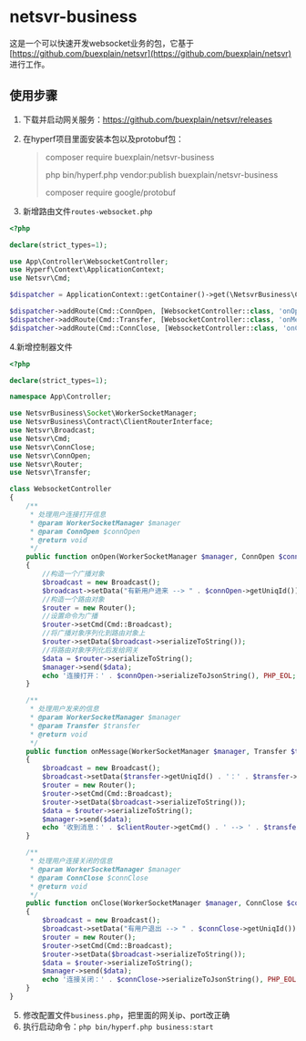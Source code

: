 # netsvr-business

这是一个可以快速开发websocket业务的包，它基于[https://github.com/buexplain/netsvr](https://github.com/buexplain/netsvr)
进行工作。

## 使用步骤

1. 下载并启动网关服务：https://github.com/buexplain/netsvr/releases
2. 在hyperf项目里面安装本包以及protobuf包：
   > composer require buexplain/netsvr-business
   > 
   > php bin/hyperf.php vendor:publish buexplain/netsvr-business  
   > 
   > composer require google/protobuf

3. 新增路由文件`routes-websocket.php`

```php
<?php

declare(strict_types=1);

use App\Controller\WebsocketController;
use Hyperf\Context\ApplicationContext;
use Netsvr\Cmd;

$dispatcher = ApplicationContext::getContainer()->get(\NetsvrBusiness\Contract\DispatcherInterface::class);

$dispatcher->addRoute(Cmd::ConnOpen, [WebsocketController::class, 'onOpen']);
$dispatcher->addRoute(Cmd::Transfer, [WebsocketController::class, 'onMessage']);
$dispatcher->addRoute(Cmd::ConnClose, [WebsocketController::class, 'onClose']);
```

4.新增控制器文件

```php
<?php

declare(strict_types=1);

namespace App\Controller;

use NetsvrBusiness\Socket\WorkerSocketManager;
use NetsvrBusiness\Contract\ClientRouterInterface;
use Netsvr\Broadcast;
use Netsvr\Cmd;
use Netsvr\ConnClose;
use Netsvr\ConnOpen;
use Netsvr\Router;
use Netsvr\Transfer;

class WebsocketController
{
    /**
     * 处理用户连接打开信息
     * @param WorkerSocketManager $manager
     * @param ConnOpen $connOpen
     * @return void
     */
    public function onOpen(WorkerSocketManager $manager, ConnOpen $connOpen): void
    {
        //构造一个广播对象
        $broadcast = new Broadcast();
        $broadcast->setData("有新用户进来 --> " . $connOpen->getUniqId());
        //构造一个路由对象
        $router = new Router();
        //设置命令为广播
        $router->setCmd(Cmd::Broadcast);
        //将广播对象序列化到路由对象上
        $router->setData($broadcast->serializeToString());
        //将路由对象序列化后发给网关
        $data = $router->serializeToString();
        $manager->send($data);
        echo '连接打开：' . $connOpen->serializeToJsonString(), PHP_EOL;
    }

    /**
     * 处理用户发来的信息
     * @param WorkerSocketManager $manager
     * @param Transfer $transfer
     * @return void
     */
    public function onMessage(WorkerSocketManager $manager, Transfer $transfer, ClientRouterInterface $clientRouter): void
    {
        $broadcast = new Broadcast();
        $broadcast->setData($transfer->getUniqId() . '：' . $transfer->getData());
        $router = new Router();
        $router->setCmd(Cmd::Broadcast);
        $router->setData($broadcast->serializeToString());
        $data = $router->serializeToString();
        $manager->send($data);
        echo '收到消息：' . $clientRouter->getCmd() . ' --> ' . $transfer->getData(), PHP_EOL;
    }

    /**
     * 处理用户连接关闭的信息
     * @param WorkerSocketManager $manager
     * @param ConnClose $connClose
     * @return void
     */
    public function onClose(WorkerSocketManager $manager, ConnClose $connClose): void
    {
        $broadcast = new Broadcast();
        $broadcast->setData("有用户退出 --> " . $connClose->getUniqId());
        $router = new Router();
        $router->setCmd(Cmd::Broadcast);
        $router->setData($broadcast->serializeToString());
        $data = $router->serializeToString();
        $manager->send($data);
        echo '连接关闭：' . $connClose->serializeToJsonString(), PHP_EOL;
    }
}
```

5. 修改配置文件`business.php`，把里面的网关ip、port改正确
6. 执行启动命令：`php bin/hyperf.php business:start`